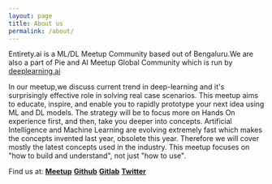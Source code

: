 ```yaml
---
layout: page
title: About us
permalink: /about/
---
```


Entirety.ai is a ML/DL Meetup Community based out of Bengaluru.We are also a part of Pie and AI Meetup Global Community which is run by [deeplearning.ai](https://www.deeplearning.ai/events/)

In our meetup,we discuss current trend in deep-learning and it's surprisingly effective role in solving real case scenarios. This meetup  aims to educate, inspire, and enable you to rapidly prototype your next  idea using ML and DL models. The strategy will be to focus more on  Hands On experience first, and then, take you deeper into concepts.  Artificial Intelligence and Machine Learning are evolving extremely fast  which makes the concepts invented last year, obsolete this year.  Therefore we will cover mostly the latest concepts used in the  industry. This meetup focuses on "how to build and understand", not just  "how to use".

Find us at:
**[Meetup](https://www.meetup.com/Entirety-ai-Intuition-to-Implementation/)**
**[Github](https://github.com/entiretydotai)**
**[Gitlab](https://gitlab.com/entirety.ai/meetup-intuition-to-implementation)**
**[Twitter](https://twitter.com/entiretydotai)**

